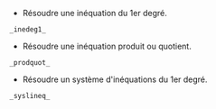 * Résoudre une inéquation du 1er degré.

`_inedeg1_`

* Résoudre une inéquation produit ou quotient.

`_prodquot_`

* Résoudre un système d'inéquations du 1er degré.

`_syslineq_`